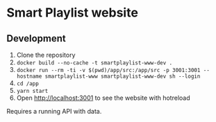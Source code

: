 # Smart Playlist website

## Development

1. Clone the repository
1. `docker build --no-cache -t smartplaylist-www-dev .`
1. `docker run --rm -ti -v $(pwd)/app/src:/app/src -p 3001:3001 --hostname smartplaylist-www smartplaylist-www-dev sh --login`
1. `cd /app`
1. `yarn start`
1. Open <http://localhost:3001> to see the website with hotreload

Requires a running API with data.
